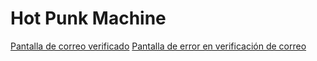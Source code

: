# Hot Punk Machine
[Pantalla de correo verificado](VerifyEmailOK.md)
[Pantalla de error en verificación de correo](VerifyEmailError.md)
